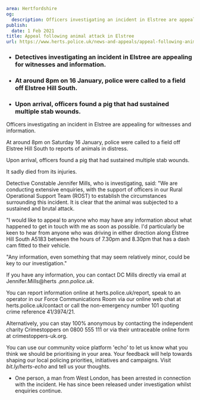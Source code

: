 ```yaml
area: Hertfordshire
og:
  description: Officers investigating an incident in Elstree are appealing for witnesses and information.
publish:
  date: 1 Feb 2021
title: Appeal following animal attack in Elstree
url: https://www.herts.police.uk/news-and-appeals/appeal-following-animal-attack-in-elstree-1143
```

* ### Detectives investigating an incident in Elstree are appealing for witnesses and information.

 * ### At around 8pm on 16 January, police were called to a field off Elstree Hill South.

 * ### Upon arrival, officers found a pig that had sustained multiple stab wounds.

Officers investigating an incident in Elstree are appealing for witnesses and information.

At around 8pm on Saturday 16 January, police were called to a field off Elstree Hill South to reports of animals in distress.

Upon arrival, officers found a pig that had sustained multiple stab wounds.

It sadly died from its injuries.

Detective Constable Jennifer Mills, who is investigating, said: "We are conducting extensive enquiries, with the support of officers in our Rural Operational Support Team (ROST) to establish the circumstances surrounding this incident. It is clear that the animal was subjected to a sustained and brutal attack.

"I would like to appeal to anyone who may have any information about what happened to get in touch with me as soon as possible. I'd particularly be keen to hear from anyone who was driving in either direction along Elstree Hill South A5183 between the hours of 7.30pm and 8.30pm that has a dash cam fitted to their vehicle.

"Any information, even something that may seem relatively minor, could be key to our investigation."

If you have any information, you can contact DC Mills directly via email at Jennifer.Mills@herts _.pnn.police.uk_.

You can report information online at herts.police.uk/report, speak to an operator in our Force Communications Room via our online web chat at herts.police.uk/contact or call the non-emergency number 101 quoting crime reference 41/3974/21.

Alternatively, you can stay 100% anonymous by contacting the independent charity Crimestoppers on 0800 555 111 or via their untraceable online form at crimestoppers-uk.org.

You can use our community voice platform 'echo' to let us know what you think we should be prioritising in your area. Your feedback will help towards shaping our local policing priorities, initiatives and campaigns. Visit _bit.ly/herts-echo_ and tell us your thoughts.

 * One person, a man from West London, has been arrested in connection with the incident. He has since been released under investigation whilst enquiries continue.
